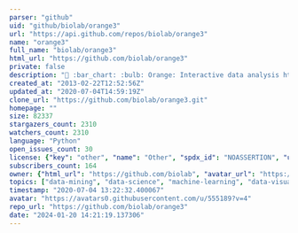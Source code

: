 ```yaml
---
parser: "github"
uid: "github/biolab/orange3"
url: "https://api.github.com/repos/biolab/orange3"
name: "orange3"
full_name: "biolab/orange3"
html_url: "https://github.com/biolab/orange3"
private: false
description: "🍊 :bar_chart: :bulb: Orange: Interactive data analysis https://orange.biolab.si"
created_at: "2013-02-22T12:52:56Z"
updated_at: "2020-07-04T14:59:19Z"
clone_url: "https://github.com/biolab/orange3.git"
homepage: ""
size: 82337
stargazers_count: 2310
watchers_count: 2310
language: "Python"
open_issues_count: 30
license: {"key": "other", "name": "Other", "spdx_id": "NOASSERTION", "url": null, "node_id": "MDc6TGljZW5zZTA="}
subscribers_count: 164
owner: {"html_url": "https://github.com/biolab", "avatar_url": "https://avatars0.githubusercontent.com/u/555189?v=4", "login": "biolab", "type": "Organization"}
topics: ["data-mining", "data-science", "machine-learning", "data-visualization", "orange", "python", "scikit-learn", "numpy", "scipy", "pandas", "decision-trees", "clustering", "visualization", "orange3", "random-forest", "plotting", "chart", "classification", "regression", "visual-programming"]
timestamp: "2020-07-04 13:22:32.400067"
avatar: "https://avatars0.githubusercontent.com/u/555189?v=4"
repo_url: "https://github.com/biolab/orange3"
date: "2024-01-20 14:21:19.137306"
---
```

